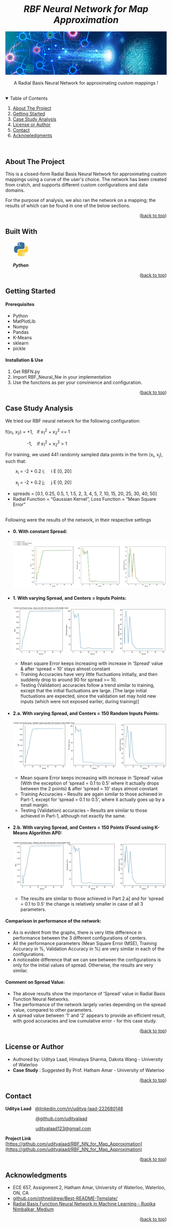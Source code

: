 <!-- Reference:
https://github.com/othneildrew/Best-README-Template -->
<a name="readme-top"></a>


<!-- PROJECT LOGO -->
<br />
<div align="center">
  <h1 align="center"><i> RBF Neural Network for Map Approximation </i></h1>

  <img src="Read_Me_Content/TopLogo.png" alt="TopLogo">
  
  <p align="center">
    A Radial Basis Neural Network for approximating custom mappings !
  </p>
</div>

<br>

<!-- TABLE OF CONTENTS -->
<details open>
  <summary>Table of Contents</summary>
  <ol>
    <li>
      <a href="#about-the-project">About The Project</a>
    </li>
    <li>
      <a href="#getting-started">Getting Started</a>
    </li>
    <li><a href="#case-study-analysis">Case Study Analysis</a></li>
    <li><a href="#license-or-author">License or Author</a></li>
    <li><a href="#contact">Contact</a></li>
    <li><a href="#acknowledgments">Acknowledgments</a></li>
  </ol>
</details>

<br>

<!-- ABOUT THE PROJECT -->
## About The Project
  This is a closed-form Radial Basis Neural Network for approximating custom mappings using a curve of the user's choice. The network has been created from cratch, and supports different custom configurations and data domains.

  For the purpose of analysis, we also ran the network on a mapping; the results of which can be found in one of the below sections.

  <p align="right">(<a href="#readme-top">back to top</a>)</p>



## Built With
  &nbsp; &nbsp; &nbsp; <img src="Read_Me_Content/Tech/Python.JPG" alt="Python_Logo" width="50"> &nbsp; &nbsp;

  &nbsp; &nbsp; &nbsp; <b><i> Python</i></b>

  <p align="right">(<a href="#readme-top">back to top</a>)</p>



<!-- GETTING STARTED -->
## Getting Started
  #### Prerequisites
  * Python
  * MatPlotLib
  * Numpy
  * Pandas
  * K-Means
  * sklearn
  * pickle

  #### Installation & Use
  1. Get RBFN.py
  2. Import RBF_Neural_Nw in your implementation
  3. Use the functions as per your convinience and configuration.

  <p align="right">(<a href="#readme-top">back to top</a>)</p>



<!-- USAGE EXAMPLES -->
## Case Study Analysis
  We tried our RBF neural network for the following configuration:
  
  f(x<sub>1</sub>, x<sub>2</sub>) = +1, &nbsp; if x<sub>1</sub><sup>2</sup> + x<sub>2</sub><sup>2</sup> <= 1
  
  &nbsp; &nbsp; &nbsp; &nbsp;&nbsp; &nbsp; &nbsp; &nbsp; &nbsp;  -1, &nbsp; &nbsp;if x<sub>1</sub><sup>2</sup> + x<sub>2</sub><sup>2</sup> > 1

  For training, we used 441 randomly sampled data points in the form (x<sub>i</sub>, x<sub>j</sub>), such that:
  
  &nbsp; &nbsp; &nbsp; &nbsp; x<sub>i</sub> = -2 + 0.2 i; &nbsp; &nbsp; i E [0, 20]
  
  &nbsp; &nbsp; &nbsp; &nbsp; x<sub>j</sub> = -2 + 0.2 j; &nbsp; &nbsp; j E [0, 20]


  * spreads = [0.1, 0.25, 0.5, 1, 1.5, 2, 3, 4, 5, 7, 10, 15, 20, 25, 30, 40, 50]
  * Radial Function = “Gaussian Kernel”, Loss Function = “Mean Square Error”


  <br>
  Following were the results of the network, in their respective settings
  
  * #### 0. With constant Spread:
      <img src="Read_Me_Content/Case_Study/constant_spread.jpg" alt="Constant Spread" >

  * #### 1. With varying Spread, and Centers = Inputs Points:
      <img src="Read_Me_Content/Case_Study/centers_input.jpg" alt="Centers = Inputs points"></img>
      - Mean square Error keeps increasing with increase in ‘Spread’ value & after ‘spread = 10’ stays almost constant
      - Training Accuracies have very little fluctuations initially, and then suddenly drop to around 90 for spread >= 10.
      - Testing (Validation) accuracies follow a trend similar to training, except that the initial fluctuations are large. [The large initial fluctuations are expected, since the validation set may hold new inputs (which were not exposed earlier, during training)]
    
  * #### 2.a. With varying Spread, and Centers = 150 Random Inputs Points:
      <img src="Read_Me_Content/Case_Study/centers_150_random_input.jpg" alt="Centers = Inputs points"> </img>
      - Mean square Error keeps increasing with increase in ‘Spread’ value (With the exception of ‘spread = 0.1 to 0.5’ where it actually drops between the 2 points) & after ‘spread = 10’ stays almost constant
      - Training Accuracies – Results are again similar to those achieved in Part-1, except for ‘spread = 0.1 to 0.5’, where it actually goes up by a small margin.
      - Testing (Validation) accuracies – Results are similar to those achieved in Part-1, although not exactly the same.

  * #### 2.b. With varying Spread, and Centers = 150 Points (Found using K-Means Algorithm API):
      <img src="Read_Me_Content/Case_Study/centers_150_kmeans_input.jpg" alt="Centers = Inputs points" > </img>
      - The results are similar to those achieved in Part 2.a] and for ‘spread = 0.1 to 0.5’ the change is relatively smaller in case of all 3 parameters.

      
  #### Comparison in performance of the network:
  * As is evident from the graphs, there is very little difference in performance between the 3 different configurations of centers.
  * All the performance parameters (Mean Square Error (MSE), Training Accuracy in %, Validation Accuracy in %) are very similar in each of the configurations.
  * A noticeable difference that we can see between the configurations is only for the initial values of spread. Otherwise, the results are very similar.

  #### Comment on Spread Value:
  * The above results show the importance of ‘Spread’ value in Radial Basis Function Neural Networks.
  * The performance of the network largely varies depending on the spread value, compared to other parameters.
  * A spread value between ‘1’ and ‘2’ appears to provide an efficient result, with good accuracies and low cumulative error - for this case study.
  


  <p align="right">(<a href="#readme-top">back to top</a>)</p>


<!-- LICENSE -->
## License or Author
  * Authored by: Uditya Laad, Himalaya Sharma, Dakota Wang - University of Waterloo
  * <b> Case Study</b> : Suggested By Prof. Hatham Amar - University of Waterloo

  <p align="right">(<a href="#readme-top">back to top</a>)</p>



<!-- CONTACT -->
## Contact
  <b>Uditya Laad</b> &nbsp; [@linkedin.com/in/uditya-laad-222680148](https://www.linkedin.com/in/uditya-laad-222680148/)
  
  &nbsp; &nbsp; &nbsp; &nbsp; &nbsp; &nbsp; &nbsp; &nbsp; &nbsp; &nbsp; &nbsp; &nbsp; [@github.com/udityalaad](https://github.com/udityalaad)
  
  &nbsp; &nbsp; &nbsp; &nbsp; &nbsp; &nbsp; &nbsp; &nbsp; &nbsp; &nbsp; &nbsp; &nbsp; udityalaad123@gmail.com

  <b>Project Link</b> &nbsp; [https://github.com/udityalaad/RBF_NN_for_Map_Approximation](https://github.com/udityalaad/RBF_NN_for_Map_Approximation)

  <p align="right">(<a href="#readme-top">back to top</a>)</p>



<!-- ACKNOWLEDGMENTS -->
## Acknowledgments
  * ECE 657, Assignment 2, Hatham Amar, University of Waterloo, Waterloo, ON, CA
  * [github.com/othneildrew/Best-README-Template/](https://github.com/othneildrew/Best-README-Template)
  * [Radial Basis Function Neural Network in Machine Learning - Rupika Nimbalkar, Medium](https://medium.com/appengine-ai/radial-basis-function-neural-network-in-machine-learning-fe4a4fa0a92f)

  <p align="right">(<a href="#readme-top">back to top</a>)</p>
